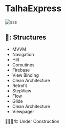 # TalhaExpress

    
![sss](https://github.com/infernotlc/TalhaExpress/assets/70065773/952aa69d-9039-4887-b675-210c2c03c5cc)

 ## 🍍: Structures 
- MVVM
- Navigation
- Hilt
- Coroutines
- Firebase
- View Binding 
- Clean Architecture
- Retrofit
- StepView
- Flow
- Glide
- Clean Architecture
- Viewpager

🚜👷🚧🏗️
Under Construction 
    
 

    
 
    

 
    
 

